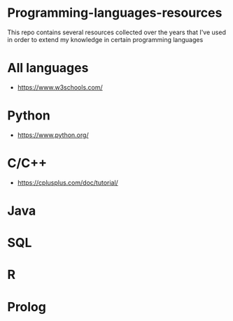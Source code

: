 # Programming-languages-resources

This repo contains several resources collected over the years that I've used in order to extend my knowledge in certain programming languages

# All languages
- https://www.w3schools.com/

# Python
- https://www.python.org/

# C/C++
- https://cplusplus.com/doc/tutorial/

# Java

# SQL

# R

# Prolog

